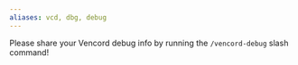 ```yaml
---
aliases: vcd, dbg, debug
---
```


Please share your Vencord debug info by running the `/vencord-debug` slash command!